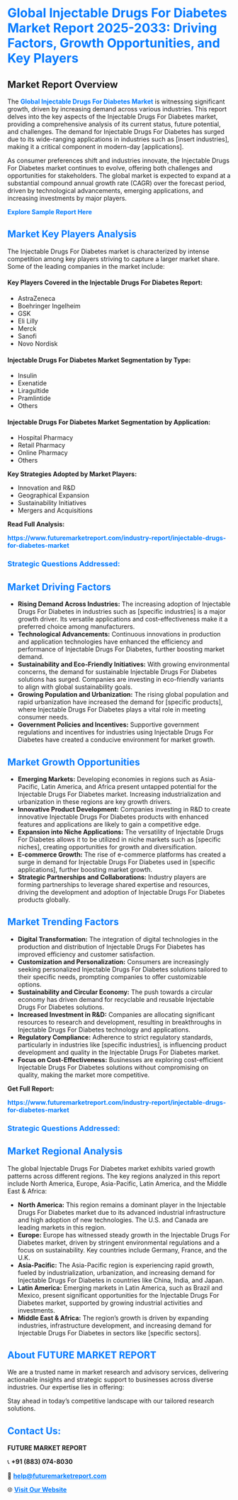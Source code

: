 <h1 style="color: #007BFF;">Global Injectable Drugs For Diabetes Market Report 2025-2033: Driving Factors, Growth Opportunities, and Key Players</h1>

<section id="overview">
<h2>Market Report Overview</h2>
<p>The <a href="https://www.futuremarketreport.com/industry-report/injectable-drugs-for-diabetes-market" style="color: #007BFF; text-decoration: none;"><strong>Global Injectable Drugs For Diabetes Market</strong></a> is witnessing significant growth, driven by increasing demand across various industries. This report delves into the key aspects of the Injectable Drugs For Diabetes market, providing a comprehensive analysis of its current status, future potential, and challenges. The demand for Injectable Drugs For Diabetes has surged due to its wide-ranging applications in industries such as [insert industries], making it a critical component in modern-day [applications].</p>
<p>As consumer preferences shift and industries innovate, the Injectable Drugs For Diabetes market continues to evolve, offering both challenges and opportunities for stakeholders. The global market is expected to expand at a substantial compound annual growth rate (CAGR) over the forecast period, driven by technological advancements, emerging applications, and increasing investments by major players.</p>
</section>

<section id="overview">
<p><a href="https://www.futuremarketreport.com/request-sample/reportId=79489" style="color: #007BFF; text-decoration: none;"><strong>Explore Sample Report Here</strong></a></p>
</section>

<section id="key-players">
<h2 style="color: #007BFF;">Market Key Players Analysis</h2>
<p>The Injectable Drugs For Diabetes market is characterized by intense competition among key players striving to capture a larger market share. Some of the leading companies in the market include:</p>
<h4>Key Players Covered in the Injectable Drugs For Diabetes Report:</h4>
<ul><li>AstraZeneca</li><li>Boehringer Ingelheim</li><li>GSK</li><li>Eli Lilly</li><li>Merck</li><li>Sanofi</li><li>Novo Nordisk</li></ul>
<h4>Injectable Drugs For Diabetes Market Segmentation by Type:</h4>
<ul><li>Insulin</li><li>Exenatide</li><li>Liragultide</li><li>Pramlintide</li><li>Others</li></ul>

<h4>Injectable Drugs For Diabetes Market Segmentation by Application:</h4>
<ul><li>Hospital Pharmacy</li><li>Retail Pharmacy</li><li>Online Pharmacy</li><li>Others</li></ul>
<p><strong>Key Strategies Adopted by Market Players:</strong></p>
<ul>
<li>Innovation and R&D</li>
<li>Geographical Expansion</li>
<li>Sustainability Initiatives</li>
<li>Mergers and Acquisitions</li>
</ul>
</section>

<section>
<p><strong>Read Full Analysis: </strong></p><a href="https://www.futuremarketreport.com/industry-report/injectable-drugs-for-diabetes-market" style="color: #007BFF; text-decoration: none;"><strong>https://www.futuremarketreport.com/industry-report/injectable-drugs-for-diabetes-market</strong></a>
<h3 style="color: #007BFF;">Strategic Questions Addressed:</h3>
</section>

<section id="driving-factors">
<h2 style="color: #007BFF;">Market Driving Factors</h2>
<ul>
<li><strong>Rising Demand Across Industries:</strong> The increasing adoption of Injectable Drugs For Diabetes in industries such as [specific industries] is a major growth driver. Its versatile applications and cost-effectiveness make it a preferred choice among manufacturers.</li>
<li><strong>Technological Advancements:</strong> Continuous innovations in production and application technologies have enhanced the efficiency and performance of Injectable Drugs For Diabetes, further boosting market demand.</li>
<li><strong>Sustainability and Eco-Friendly Initiatives:</strong> With growing environmental concerns, the demand for sustainable Injectable Drugs For Diabetes solutions has surged. Companies are investing in eco-friendly variants to align with global sustainability goals.</li>
<li><strong>Growing Population and Urbanization:</strong> The rising global population and rapid urbanization have increased the demand for [specific products], where Injectable Drugs For Diabetes plays a vital role in meeting consumer needs.</li>
<li><strong>Government Policies and Incentives:</strong> Supportive government regulations and incentives for industries using Injectable Drugs For Diabetes have created a conducive environment for market growth.</li>
</ul>
</section>

<section id="growth-opportunities">
<h2 style="color: #007BFF;">Market Growth Opportunities</h2>
<ul>
<li><strong>Emerging Markets:</strong> Developing economies in regions such as Asia-Pacific, Latin America, and Africa present untapped potential for the Injectable Drugs For Diabetes market. Increasing industrialization and urbanization in these regions are key growth drivers.</li>
<li><strong>Innovative Product Development:</strong> Companies investing in R&D to create innovative Injectable Drugs For Diabetes products with enhanced features and applications are likely to gain a competitive edge.</li>
<li><strong>Expansion into Niche Applications:</strong> The versatility of Injectable Drugs For Diabetes allows it to be utilized in niche markets such as [specific niches], creating opportunities for growth and diversification.</li>
<li><strong>E-commerce Growth:</strong> The rise of e-commerce platforms has created a surge in demand for Injectable Drugs For Diabetes used in [specific applications], further boosting market growth.</li>
<li><strong>Strategic Partnerships and Collaborations:</strong> Industry players are forming partnerships to leverage shared expertise and resources, driving the development and adoption of Injectable Drugs For Diabetes products globally.</li>
</ul>
</section>

<section id="trending-factors">
<h2 style="color: #007BFF;">Market Trending Factors</h2>
<ul>
<li><strong>Digital Transformation:</strong> The integration of digital technologies in the production and distribution of Injectable Drugs For Diabetes has improved efficiency and customer satisfaction.</li>
<li><strong>Customization and Personalization:</strong> Consumers are increasingly seeking personalized Injectable Drugs For Diabetes solutions tailored to their specific needs, prompting companies to offer customizable options.</li>
<li><strong>Sustainability and Circular Economy:</strong> The push towards a circular economy has driven demand for recyclable and reusable Injectable Drugs For Diabetes solutions.</li>
<li><strong>Increased Investment in R&D:</strong> Companies are allocating significant resources to research and development, resulting in breakthroughs in Injectable Drugs For Diabetes technology and applications.</li>
<li><strong>Regulatory Compliance:</strong> Adherence to strict regulatory standards, particularly in industries like [specific industries], is influencing product development and quality in the Injectable Drugs For Diabetes market.</li>
<li><strong>Focus on Cost-Effectiveness:</strong> Businesses are exploring cost-efficient Injectable Drugs For Diabetes solutions without compromising on quality, making the market more competitive.</li>
</ul>
</section>

<section>
<p><strong>Get Full Report: </strong></p><a href="https://www.futuremarketreport.com/industry-report/injectable-drugs-for-diabetes-market" style="color: #007BFF; text-decoration: none;"><strong>https://www.futuremarketreport.com/industry-report/injectable-drugs-for-diabetes-market</strong></a>
<h3 style="color: #007BFF;">Strategic Questions Addressed:</h3>
</section>


<section id="regional-analysis">
<h2 style="color: #007BFF;">Market Regional Analysis</h2>
<p>The global Injectable Drugs For Diabetes market exhibits varied growth patterns across different regions. The key regions analyzed in this report include North America, Europe, Asia-Pacific, Latin America, and the Middle East & Africa:</p>
<ul>
<li><strong>North America:</strong> This region remains a dominant player in the Injectable Drugs For Diabetes market due to its advanced industrial infrastructure and high adoption of new technologies. The U.S. and Canada are leading markets in this region.</li>
<li><strong>Europe:</strong> Europe has witnessed steady growth in the Injectable Drugs For Diabetes market, driven by stringent environmental regulations and a focus on sustainability. Key countries include Germany, France, and the U.K.</li>
<li><strong>Asia-Pacific:</strong> The Asia-Pacific region is experiencing rapid growth, fueled by industrialization, urbanization, and increasing demand for Injectable Drugs For Diabetes in countries like China, India, and Japan.</li>
<li><strong>Latin America:</strong> Emerging markets in Latin America, such as Brazil and Mexico, present significant opportunities for the Injectable Drugs For Diabetes market, supported by growing industrial activities and investments.</li>
<li><strong>Middle East & Africa:</strong> The region’s growth is driven by expanding industries, infrastructure development, and increasing demand for Injectable Drugs For Diabetes in sectors like [specific sectors].</li>
</ul>
</section>

<footer>
<h2 style="color: #007BFF;">About FUTURE MARKET REPORT</h2>
<p>We are a trusted name in market research and advisory services, delivering actionable insights and strategic support to businesses across diverse industries. Our expertise lies in offering:</p>

<p>Stay ahead in today’s competitive landscape with our tailored research solutions.</p>

<h2 style="color: #007BFF;">Contact Us:</h2>
<p><strong>FUTURE MARKET REPORT</strong></p>
<p>📞 <strong>+91 (883) 074-8030</strong></p>
<p>📧 <strong><a href="mailto:help@futuremarketreport.com" style="color: #007BFF;">help@futuremarketreport.com</a></strong></p>
<p>🌐 <strong><a href="https://www.futuremarketreport.com/" style="color: #007BFF;">Visit Our Website</a></strong></p>
</footer>